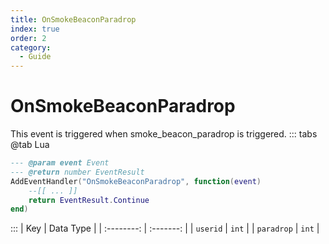 ```yaml
---
title: OnSmokeBeaconParadrop
index: true
order: 2
category:
  - Guide
---
```


# OnSmokeBeaconParadrop
This event is triggered when smoke_beacon_paradrop is triggered.
::: tabs
@tab Lua
```lua
--- @param event Event
--- @return number EventResult
AddEventHandler("OnSmokeBeaconParadrop", function(event)
    --[[ ... ]]
    return EventResult.Continue
end)
```

:::
|     Key    | Data Type |
| :--------: | :-------: |
|  `userid`  |   `int`   |
| `paradrop` |   `int`   |